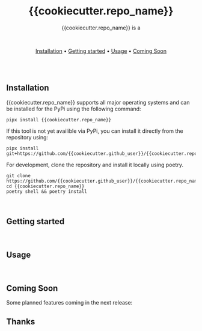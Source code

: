 <div align="center">

# {{cookiecutter.repo_name}} 

{{cookiecutter.repo_name}} is a

<br>

[Installation](#installation) •
[Getting started](#getting-started) •
[Usage](#usage) •
[Coming Soon](#coming-soon)

</div><br>


</div>
<br>

## Installation
{{cookiecutter.repo_name}} supports all major operating systems and can be installed for the PyPi using the following command:

```
pipx install {{cookiecutter.repo_name}} 
```

If this tool is not yet availible via PyPi, you can install it directly from the repository using: 

```
pipx install git+https://github.com/{{cookiecutter.github_user}}/{{cookiecutter.repo_name}}.git
```

For development, clone the repository and install it locally using poetry. 

```
git clone https://github.com/{{cookiecutter.github_user}}/{{cookiecutter.repo_name}}.git
cd {{cookiecutter.repo_name}}
poetry shell && poetry install
```

<br>

## Getting started
<br>

## Usage
<br>

## Coming Soon
Some planned features coming in the next release:
<br>

## Thanks
